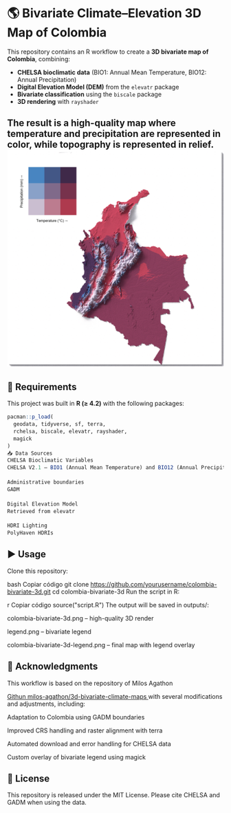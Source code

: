 # 🌎 Bivariate Climate–Elevation 3D Map of Colombia

This repository contains an R workflow to create a **3D bivariate map of Colombia**, combining:  
- **CHELSA bioclimatic data** (BIO1: Annual Mean Temperature, BIO12: Annual Precipitation)  
- **Digital Elevation Model (DEM)** from the `elevatr` package  
- **Bivariate classification** using the `biscale` package  
- **3D rendering** with `rayshader`  

The result is a high-quality map where **temperature and precipitation** are represented in color, while **topography** is represented in relief.
![Colombia bivariate 3D map](map/colombia-bivariate-3d-legend.png)
---


## 🔧 Requirements

This project was built in **R (≥ 4.2)** with the following packages:

```r
pacman::p_load(
  geodata, tidyverse, sf, terra,
  rchelsa, biscale, elevatr, rayshader,
  magick
)
📥 Data Sources
CHELSA Bioclimatic Variables
CHELSA V2.1 — BIO1 (Annual Mean Temperature) and BIO12 (Annual Precipitation)

Administrative boundaries
GADM

Digital Elevation Model
Retrieved from elevatr

HDRI Lighting
PolyHaven HDRIs
```

## ▶️ Usage
Clone this repository:

bash
Copiar código
git clone https://github.com/yourusername/colombia-bivariate-3d.git
cd colombia-bivariate-3d
Run the script in R:

r
Copiar código
source("script.R")
The output will be saved in outputs/:

colombia-bivariate-3d.png – high-quality 3D render

legend.png – bivariate legend

colombia-bivariate-3d-legend.png – final map with legend overlay

## 🙏 Acknowledgments
This workflow is based on the repository of Milos Agathon

[Githun milos-agathon/3d-bivariate-climate-maps ](https://github.com/milos-agathon/3d-bivariate-climate-maps/tree/main)
with several modifications and adjustments, including:

Adaptation to Colombia using GADM boundaries

Improved CRS handling and raster alignment with terra

Automated download and error handling for CHELSA data

Custom overlay of bivariate legend using magick

## 📄 License
This repository is released under the MIT License.
Please cite CHELSA and GADM when using the data.
